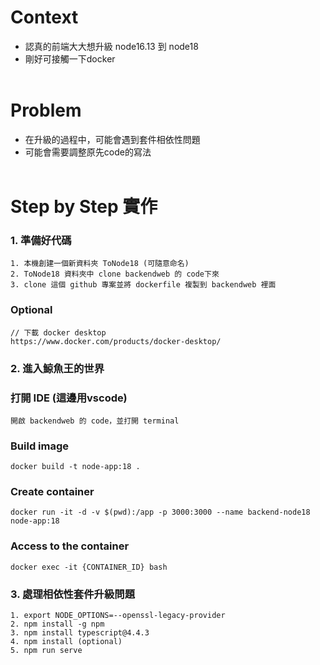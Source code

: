 # Context
- 認真的前端大大想升級 node16.13 到 node18
- 剛好可接觸一下docker
<br><br>

# Problem
- 在升級的過程中，可能會遇到套件相依性問題
- 可能會需要調整原先code的寫法
<br><br>

# Step by Step 實作

### 1. 準備好代碼
```
1. 本機創建一個新資料夾 ToNode18 (可隨意命名)
2. ToNode18 資料夾中 clone backendweb 的 code下來
3. clone 這個 github 專案並將 dockerfile 複製到 backendweb 裡面
```
### Optional
```
// 下載 docker desktop
https://www.docker.com/products/docker-desktop/
```


### 2. 進入鯨魚王的世界

### 打開 IDE (這邊用vscode)
```
開啟 backendweb 的 code，並打開 terminal
```

### Build image
```
docker build -t node-app:18 .
```

### Create container
```
docker run -it -d -v $(pwd):/app -p 3000:3000 --name backend-node18  node-app:18
```

### Access to the container
```
docker exec -it {CONTAINER_ID} bash
```

### 3. 處理相依性套件升級問題
```
1. export NODE_OPTIONS=--openssl-legacy-provider
2. npm install -g npm
3. npm install typescript@4.4.3
4. npm install (optional)
5. npm run serve
```


